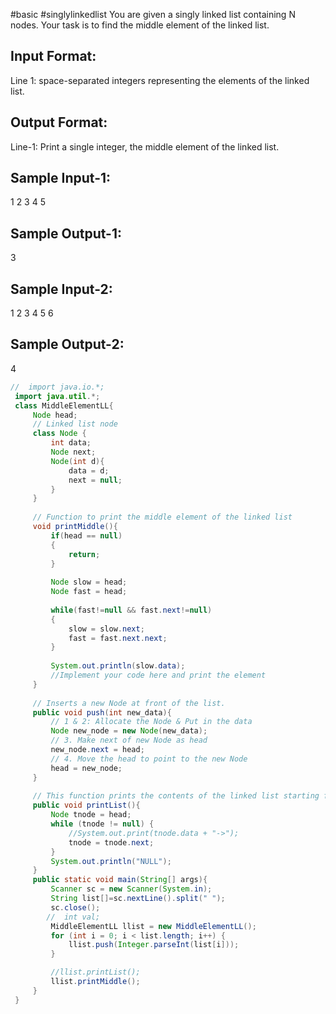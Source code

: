 #basic 
#singlylinkedlist
You are given a singly linked list containing N nodes. 
Your task is to find the middle element of the linked list.

Input Format:
-------------
Line 1: space-separated integers representing the elements of the linked list.

Output Format:
--------------
Line-1: Print a single integer, the middle element of the linked list.

Sample Input-1:
---------------

1 2 3 4 5

Sample Output-1:
----------------
3


Sample Input-2:
---------------

1 2 3 4 5 6

Sample Output-2:
----------------
4
 

```java
//  import java.io.*;
 import java.util.*;
 class MiddleElementLL{
     Node head; 
     // Linked list node 
     class Node {
         int data;
         Node next;
         Node(int d){
             data = d;
             next = null;
         }
     }
  
     // Function to print the middle element of the linked list 
     void printMiddle(){
         if(head == null)
         {
             return;
         }
         
         Node slow = head;
         Node fast = head;
         
         while(fast!=null && fast.next!=null)
         {
             slow = slow.next;
             fast = fast.next.next;
         }
         
         System.out.println(slow.data);
         //Implement your code here and print the element
     }
  
     // Inserts a new Node at front of the list. 
     public void push(int new_data){
         // 1 & 2: Allocate the Node & Put in the data
         Node new_node = new Node(new_data);
         // 3. Make next of new Node as head 
         new_node.next = head;
         // 4. Move the head to point to the new Node 
         head = new_node;
     }
  
     // This function prints the contents of the linked list starting from  the given node     
     public void printList(){
         Node tnode = head;
         while (tnode != null) {
             //System.out.print(tnode.data + "->");
             tnode = tnode.next;
         }
         System.out.println("NULL");
     }
     public static void main(String[] args){
         Scanner sc = new Scanner(System.in);
         String list[]=sc.nextLine().split(" ");
         sc.close();
        //  int val;
         MiddleElementLL llist = new MiddleElementLL();
         for (int i = 0; i < list.length; i++) {	
             llist.push(Integer.parseInt(list[i]));
         }

         //llist.printList();
         llist.printMiddle();	
     }
 } 
```